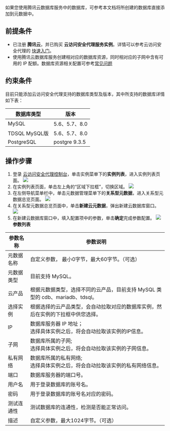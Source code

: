 
如果您使用腾讯云数据库服务中的数据库，可参考本文档将所创建的数据库直接添加到元数据中。

## 前提条件
- 已注册 **腾讯云**，并已购买 **云访问安全代理服务实例**。详情可以参考云访问安全代理的 [快速入门](https://cloud.tencent.com/document/product/1303/47856)。
- 使用腾讯云数据库服务创建相对应的数据库资源，同时相对应的子网中含有可用的 IP 配额。数据库资源相关配置可参考[常见问题](https://cloud.tencent.com/document/product/1303/47948)

## 约束条件
目前只能添加云访问安全代理支持的数据库类型及版本，其中所支持的数据库详情如下表：

| 数据库类型 | 版本          |
| ---------- | ------------- |
| MySQL      | 5.6、5.7、8.0 |
| TDSQL MySQL版      | 5.6、5.7、8.0 |
| PostgreSQL      |  postgre 9.3.5 |

## 操作步骤
1. 登录 [云访问安全代理控制台](https://console.cloud.tencent.com/casb)，单击实例菜单下的**实例列表**，进入实例列表页面。
![](https://qcloudimg.tencent-cloud.cn/raw/bcb0e92d99827e3762090d7e07edca34.png)
2. 在实例列表页面，单击左上角的“区域下拉框”，切换区域。
![](https://qcloudimg.tencent-cloud.cn/raw/f485a78a80335af91978472697fdec48.png)
3. 在左侧导航菜单栏中，单击元数据管理菜单下的**关系型元数据**，进入关系型元数据总览页面。
![](https://main.qcloudimg.com/raw/35abfec3265505b16c6a242e4ab6bf48.png)
4. 在关系型元数据总览页面中，单击**新建云元数据**，弹出新建云数据库窗口。
![](https://main.qcloudimg.com/raw/24660513343c59e9969c593f28233854.png)
5. 在新建云数据库窗口中，填入配置项中的参数，单击**确定**完成参数配置。
![](https://qcloudimg.tencent-cloud.cn/raw/49151fb85f5bd90b1b82c80b79cbc7d2.png)
**参数列表**
<table>
<thead>
<tr>
<th>参数名称</th>
<th>参数说明</th>
</tr>
</thead>
<tbody><tr>
<td>元数据名称</td>
<td>自定义参数， 最小0字节，最大60字节。（可选）</td>
</tr>
<tr>
<td>元数据类型</td>
<td>目前支持 MySQL。</td>
</tr>
<tr>
<td>云产品</td>
<td>根据元数据类型，选择不同的云产品，目前支持 MySQL 类型的 cdb、mariadb、tdsql。</td>
</tr>
<tr>
<td>选择实例</td>
<td>根据选择的云产品类型，会自动拉取对应的数据库实例，然后在实例的下拉框中供您选择。</td>
</tr>
<tr>
<td>IP</td>
<td>数据库服务器 IP 地址；<br>选择具体实例之后，将会自动拉取该实例的IP信息。</td>
</tr>
<tr>
<td>子网</td>
<td>数据库所属的子网;<br>选择具体实例之后，将会自动拉取该实例的子网信息。</td>
</tr>
<tr>
<td>私有网络</td>
<td>数据库所属的私有网络;<br>选择具体实例之后，将会自动拉取该实例的私有网络信息。</td>
</tr>
<tr>
<td>端口</td>
<td>数据库服务器的端口号。</td>
</tr>
<tr>
<td>用户名</td>
<td>用于登录数据库的账号名。</td>
</tr>
<tr>
<td>密码</td>
<td>用于登录数据库的账号名对应的密码。</td>
</tr>
<tr>
<td>测试连通性</td>
<td>测试数据库的连通性，检测是否能正常访问。</td>
</tr>
<tr>
<td>描述</td>
<td>自定义参数，最大1024字节。（可选）</td>
</tr>
</tbody></table>
